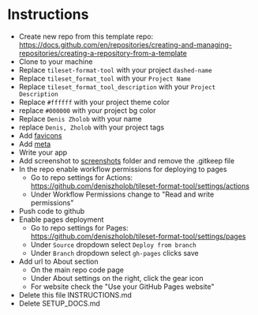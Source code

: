 # Instructions

- Create new repo from this template repo: https://docs.github.com/en/repositories/creating-and-managing-repositories/creating-a-repository-from-a-template
- Clone to your machine
- Replace `tileset-format-tool` with your project `dashed-name`
- Replace `tileset_format_tool` with your `Project Name`
- Replace `tileset_format_tool_description` with your `Project Description`
- Replace `#ffffff` with your project theme color
- replace `#000000` with your project bg color
- Replace `Denis Zholob` with your name
- replace `Denis, Zholob` with your project tags
- Add [favicons](./src/icons/)
- Add [meta](./src/meta/)
- Write your app
- Add screenshot to [screenshots](./screenshots) folder and remove the .gitkeep file
- In the repo enable workflow permissions for deploying to pages
  - Go to repo settings for Actions: https://github.com/deniszholob/tileset-format-tool/settings/actions
  - Under Workflow Permissions change to "Read and write permissions"
- Push code to github
- Enable pages deployment
  - Go to repo settings for Pages: https://github.com/deniszholob/tileset-format-tool/settings/pages
  - Under `Source` dropdown select `Deploy from branch`
  - Under `Branch` dropdown select `gh-pages` clicks save
- Add url to About section
  - On the main repo code page
  - Under About settings on the right, click the gear icon
  - For website check the "Use your GitHub Pages website"
- Delete this file INSTRUCTIONS.md
- Delete SETUP_DOCS.md

